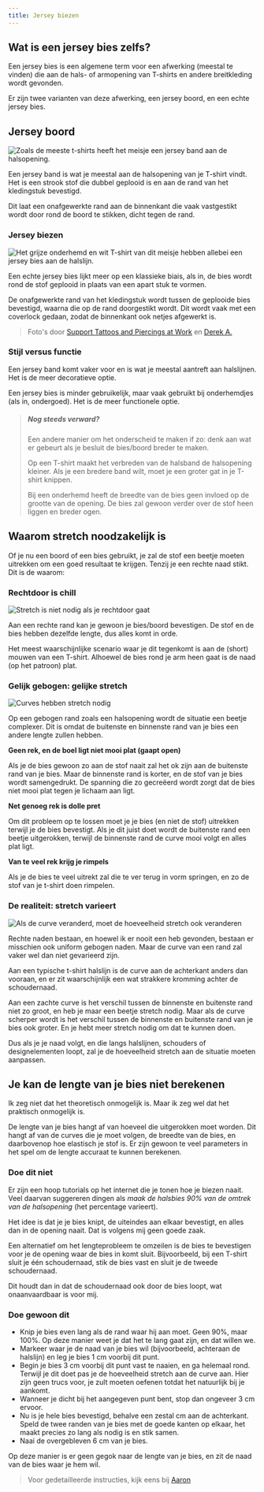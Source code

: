 ```yaml
---
title: Jersey biezen
---
```


## Wat is een jersey bies zelfs?

Een jersey bies is een algemene term voor een afwerking (meestal te vinden) die aan de hals- of armopening van T-shirts en andere breitkleding wordt gevonden.

Er zijn twee varianten van deze afwerking, een jersey boord, en een echte jersey bies.

## Jersey boord

![Zoals de meeste t-shirts heeft het meisje een jersey band aan de halsopening.](knit_band.jpg)

Een jersey band is wat je meestal aan de halsopening van je T-shirt vindt. Het is een strook stof die dubbel geplooid is en aan de rand van het kledingstuk bevestigd.

Dit laat een onafgewerkte rand aan de binnenkant die vaak vastgestikt wordt door rond de boord te stikken, dicht tegen de rand.

### Jersey biezen

![Het grijze onderhemd en wit T-shirt van dit meisje hebben allebei een jersey bies aan de halslijn.](knit_binding.jpg)

Een echte jersey bies lijkt meer op een klassieke biais, als in, de bies wordt rond de stof geplooid in plaats van een apart stuk te vormen.

De onafgewerkte rand van het kledingstuk wordt tussen de geplooide bies bevestigd, waarna die op de rand doorgestikt wordt. Dit wordt vaak met een coverlock gedaan, zodat de binnenkant ook netjes afgewerkt is.

> Foto's door [Support Tattoos and Piercings at Work](https://www.flickr.com/photos/supporttattoosandpiercingsatwork/21870942614/) en [Derek A.](https://www.flickr.com/photos/sfj/696122404/)

### Stijl versus functie

Een jersey band komt vaker voor en is wat je meestal aantreft aan halslijnen. Het is de meer decoratieve optie.

Een jersey bies is minder gebruikelijk, maar vaak gebruikt bij onderhemdjes (als in, ondergoed). Het is de meer functionele optie.

> ##### Nog steeds verward?
>
> Een andere manier om het onderscheid te maken if zo: denk aan wat er gebeurt als je besluit de bies/boord breder te maken.
>
> Op een T-shirt maakt het verbreden van de halsband de halsopening kleiner. Als je een bredere band wilt, moet je een groter gat in je T-shirt knippen.
>
> Bij een onderhemd heeft de breedte van de bies geen invloed op de grootte van de opening. De bies zal gewoon verder over de stof heen liggen en breder ogen.

## Waarom stretch noodzakelijk is

Of je nu een boord of een bies gebruikt, je zal de stof een beetje moeten uitrekken om een goed resultaat te krijgen. Tenzij je een rechte naad stikt. Dit is de waarom:

### Rechtdoor is chill

![Stretch is niet nodig als je rechtdoor gaat](knitbinding1.png)

Aan een rechte rand kan je gewoon je bies/boord bevestigen. De stof en de bies hebben dezelfde lengte, dus alles komt in orde.

Het meest waarschijnlijke scenario waar je dit tegenkomt is aan de (short) mouwen van een T-shirt. Alhoewel de bies rond je arm heen gaat is de naad (op het patroon) plat.

### Gelijk gebogen: gelijke stretch

![Curves hebben stretch nodig](knitbinding2.png)

Op een gebogen rand zoals een halsopening wordt de situatie een beetje complexer. Dit is omdat de buitenste en binnenste rand van je bies een andere lengte zullen hebben.

**Geen rek, en de boel ligt niet mooi plat (gaapt open)**

Als je de bies gewoon zo aan de stof naait zal het ok zijn aan de buitenste rand van je bies. Maar de binnenste rand is korter, en de stof van je bies wordt samengedrukt. De spanning die zo gecreëerd wordt zorgt dat de bies niet mooi plat tegen je lichaam aan ligt.

**Net genoeg rek is dolle pret**

Om dit probleem op te lossen moet je je bies (en niet de stof) uitrekken terwijl je de bies bevestigt. Als je dit juist doet wordt de buitenste rand een beetje uitgerokken, terwijl de binnenste rand de curve mooi volgt en alles plat ligt.

**Van te veel rek krijg je rimpels**

Als je de bies te veel uitrekt zal die te ver terug in vorm springen, en zo de stof van je t-shirt doen rimpelen.

### De realiteit: stretch varieert

![Als de curve veranderd, moet de hoeveelheid stretch ook veranderen](knitbinding3.png)

Rechte naden bestaan, en hoewel ik er nooit een heb gevonden, bestaan er misschien ook uniform gebogen naden. Maar de curve van een rand zal vaker wel dan niet gevarieerd zijn.

Aan een typische t-shirt halslijn is de curve aan de achterkant anders dan vooraan, en er zit waarschijnlijk een wat strakkere kromming achter de schoudernaad.

Aan een zachte curve is het verschil tussen de binnenste en buitenste rand niet zo groot, en heb je maar een beetje stretch nodig. Maar als de curve scherper wordt is het verschil tussen de binnenste en buitenste rand van je bies ook groter. En je hebt meer stretch nodig om dat te kunnen doen.

Dus als je je naad volgt, en die langs halslijnen, schouders of designelementen loopt, zal je de hoeveelheid stretch aan de situatie moeten aanpassen.

## Je kan de lengte van je bies niet berekenen

Ik zeg niet dat het theoretisch onmogelijk is. Maar ik zeg wel dat het praktisch onmogelijk is.

De lengte van je bies hangt af van hoeveel die uitgerokken moet worden. Dit hangt af van de curves die je moet volgen, de breedte van de bies, en daarbovenop hoe elastisch je stof is. Er zijn gewoon te veel parameters in het spel om de lengte accuraat te kunnen berekenen.

### Doe dit niet

Er zijn een hoop tutorials op het internet die je tonen hoe je biezen naait. Veel daarvan suggereren dingen als *maak de halsbies 90% van de omtrek van de halsopening* (het percentage varieert).

Het idee is dat je je bies knipt, de uiteindes aan elkaar bevestigt, en alles dan in de opening naait. Dat is volgens mij geen goede zaak.

Een alternatief om het lengteprobleem te omzeilen is de bies te bevestigen voor je de opening waar de bies in komt sluit. Bijvoorbeeld, bij een T-shirt sluit je één schoudernaad, stik de bies vast en sluit je de tweede schoudernaad.

Dit houdt dan in dat de schoudernaad ook door de bies loopt, wat onaanvaardbaar is voor mij.

### Doe gewoon dit

-   Knip je bies even lang als de rand waar hij aan moet. Geen 90%, maar 100%. Op deze manier weet je dat het te lang gaat zijn, en dat willen we.
-   Markeer waar je de naad van je bies wil (bijvoorbeeld, achteraan de halslijn) en leg je bies 1 cm voorbij dit punt.
-   Begin je bies 3 cm voorbij dit punt vast te naaien, en ga helemaal rond. Terwijl je dit doet pas je de hoeveelheid stretch aan de curve aan. Hier zijn geen trucs voor, je zult moeten oefenen totdat het natuurlijk bij je aankomt.
-   Wanneer je dicht bij het aangegeven punt bent, stop dan ongeveer 3 cm ervoor.
-   Nu is je hele bies bevestigd, behalve een zestal cm aan de achterkant. Speld de twee randen van je bies met de goede kanten op elkaar, het maakt precies zo lang als nodig is en stik samen.
-   Naai de overgebleven 6 cm van je bies.

Op deze manier is er geen gegok naar de lengte van je bies, en zit de naad van de bies waar je hem wil.

> Voor gedetailleerde instructies, kijk eens bij [Aaron](/docs/patterns/aaron/)
